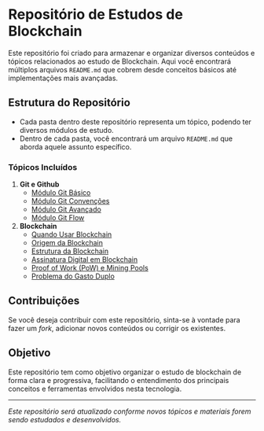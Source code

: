 # Repositório de Estudos de Blockchain

Este repositório foi criado para armazenar e organizar diversos conteúdos e tópicos relacionados ao estudo de Blockchain. Aqui você encontrará múltiplos arquivos `README.md` que cobrem desde conceitos básicos até implementações mais avançadas.

## Estrutura do Repositório

- Cada pasta dentro deste repositório representa um tópico, podendo ter diversos módulos de estudo.
- Dentro de cada pasta, você encontrará um arquivo `README.md` que aborda aquele assunto específico.
  
### Tópicos Incluídos
1. **Git e Github**
   - [Módulo Git Básico](https://github.com/FelipeFerraz4/blockchain-study/tree/main/a%20-%20Git%20e%20Github/a%20-%20Git%20B%C3%A1sico)
   - [Módulo Git Convenções](https://github.com/FelipeFerraz4/blockchain-study/tree/main/a%20-%20Git%20e%20Github/b%20-%20Git%20Conven%C3%A7%C3%B5es)
   - [Módulo Git Avançado](https://github.com/FelipeFerraz4/blockchain-study/tree/main/a%20-%20Git%20e%20Github/c%20-%20Git%20Avan%C3%A7ado)
   - [Módulo Git Flow](https://github.com/FelipeFerraz4/blockchain-study/tree/main/a%20-%20Git%20e%20Github/d%20-%20Git%20Flow)
2. **Blockchain**
   - [Quando Usar Blockchain](https://github.com/FelipeFerraz4/blockchain-study/tree/main/b%20-%20Blockchain/a%20-%20Quando%20Usar%20Blockchain)
   - [Origem da Blockchain](https://github.com/FelipeFerraz4/blockchain-study/tree/main/b%20-%20Blockchain/b%20-%20Origem%20do%20Blockchain)
   - [Estrutura da Blockchain](https://github.com/FelipeFerraz4/blockchain-study/tree/main/b%20-%20Blockchain/c%20-%20Estrutura%20da%20Blockchain)
   - [Assinatura Digital em Blockchain](https://github.com/FelipeFerraz4/blockchain-study/tree/main/b%20-%20Blockchain/d%20-%20Assinatura%20Digital%20na%20Blockchain)
   - [Proof of Work (PoW) e Mining Pools](https://github.com/FelipeFerraz4/blockchain-study/tree/main/b%20-%20Blockchain/e%20-%20Prova%20de%20Trabalho)
   - [Problema do Gasto Duplo](https://github.com/FelipeFerraz4/blockchain-study/tree/main/b%20-%20Blockchain/f%20-%20Gasto%20Duplo)

## Contribuições

Se você deseja contribuir com este repositório, sinta-se à vontade para fazer um *fork*, adicionar novos conteúdos ou corrigir os existentes.

## Objetivo

Este repositório tem como objetivo organizar o estudo de blockchain de forma clara e progressiva, facilitando o entendimento dos principais conceitos e ferramentas envolvidos nesta tecnologia.

---

*Este repositório será atualizado conforme novos tópicos e materiais forem sendo estudados e desenvolvidos.*
